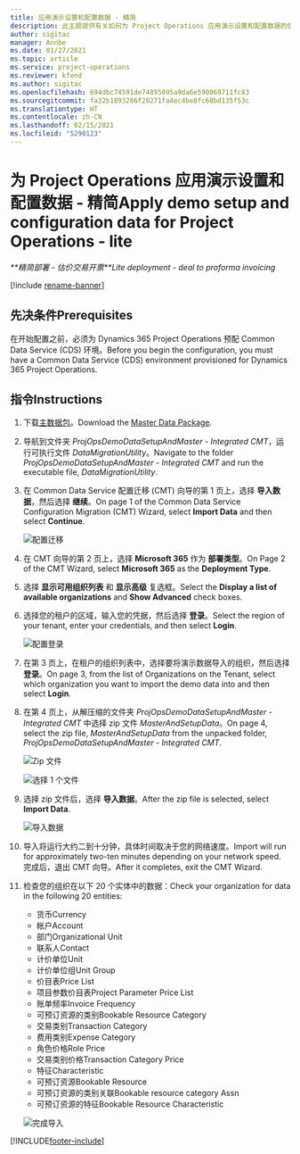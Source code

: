 ```yaml
---
title: 应用演示设置和配置数据 - 精简
description: 此主题提供有关如何为 Project Operations 应用演示设置和配置数据的信息。
author: sigitac
manager: Annbe
ms.date: 01/27/2021
ms.topic: article
ms.service: project-operations
ms.reviewer: kfend
ms.author: sigitac
ms.openlocfilehash: 694dbc74591de74895095a9da6e590069711fc83
ms.sourcegitcommit: fa32b1893286f20271fa4ec4be8fc68bd135f53c
ms.translationtype: HT
ms.contentlocale: zh-CN
ms.lasthandoff: 02/15/2021
ms.locfileid: "5290123"
---
```

# <a name="apply-demo-setup-and-configuration-data-for-project-operations---lite"></a><span data-ttu-id="156a5-103">为 Project Operations 应用演示设置和配置数据 - 精简</span><span class="sxs-lookup"><span data-stu-id="156a5-103">Apply demo setup and configuration data for Project Operations - lite</span></span> 

<span data-ttu-id="156a5-104">_\*\*精简部署 - 估价交易开票_</span><span class="sxs-lookup"><span data-stu-id="156a5-104">_\*\*Lite deployment - deal to proforma invoicing_</span></span>

[!include [rename-banner](~/includes/cc-data-platform-banner.md)]

## <a name="prerequisites"></a><span data-ttu-id="156a5-105">先决条件</span><span class="sxs-lookup"><span data-stu-id="156a5-105">Prerequisites</span></span>

<span data-ttu-id="156a5-106">在开始配置之前，必须为 Dynamics 365 Project Operations 预配 Common Data Service (CDS) 环境。</span><span class="sxs-lookup"><span data-stu-id="156a5-106">Before you begin the configuration, you must have a Common Data Service (CDS) environment provisioned for Dynamics 365 Project Operations.</span></span>


## <a name="instructions"></a><span data-ttu-id="156a5-107">指令</span><span class="sxs-lookup"><span data-stu-id="156a5-107">Instructions</span></span>

1. <span data-ttu-id="156a5-108">下载[主数据包](https://download.microsoft.com/download/3/4/1/341bf279-a64f-4baa-af31-ce624859b518/ProjOpsSampleSetupData%20-%20CE%20only%20CMT.zip)。</span><span class="sxs-lookup"><span data-stu-id="156a5-108">Download the [Master Data Package](https://download.microsoft.com/download/3/4/1/341bf279-a64f-4baa-af31-ce624859b518/ProjOpsSampleSetupData%20-%20CE%20only%20CMT.zip).</span></span> 
2. <span data-ttu-id="156a5-109">导航到文件夹 *ProjOpsDemoDataSetupAndMaster - Integrated CMT*，运行可执行文件 *DataMigrationUtility*。</span><span class="sxs-lookup"><span data-stu-id="156a5-109">Navigate to the folder *ProjOpsDemoDataSetupAndMaster - Integrated CMT* and run the executable file, *DataMigrationUtility*.</span></span>
3. <span data-ttu-id="156a5-110">在 Common Data Service 配置迁移 (CMT) 向导的第 1 页上，选择 **导入数据**，然后选择 **继续**。</span><span class="sxs-lookup"><span data-stu-id="156a5-110">On page 1 of the Common Data Service Configuration Migration (CMT) Wizard, select **Import Data** and then select **Continue**.</span></span>

    ![配置迁移](./media/1ConfigurationMigration.png)

4. <span data-ttu-id="156a5-112">在 CMT 向导的第 2 页上，选择 **Microsoft 365** 作为 **部署类型**。</span><span class="sxs-lookup"><span data-stu-id="156a5-112">On Page 2 of the CMT Wizard, select **Microsoft 365** as the **Deployment Type**.</span></span>
5. <span data-ttu-id="156a5-113">选择 **显示可用组织列表** 和 **显示高级** 复选框。</span><span class="sxs-lookup"><span data-stu-id="156a5-113">Select the **Display a list of available organizations** and **Show Advanced** check boxes.</span></span>
6. <span data-ttu-id="156a5-114">选择您的租户的区域，输入您的凭据，然后选择 **登录**。</span><span class="sxs-lookup"><span data-stu-id="156a5-114">Select the region of your tenant, enter your credentials, and then select **Login**.</span></span>

   ![配置登录](./media/2ConfigurationSignin.png)

7. <span data-ttu-id="156a5-116">在第 3 页上，在租户的组织列表中，选择要将演示数据导入的组织，然后选择 **登录**。</span><span class="sxs-lookup"><span data-stu-id="156a5-116">On page 3, from the list of Organizations on the Tenant, select which organization you want to import the demo data into and then select **Login**.</span></span>
8. <span data-ttu-id="156a5-117">在第 4 页上，从解压缩的文件夹 *ProjOpsDemoDataSetupAndMaster - Integrated CMT* 中选择 zip 文件 *MasterAndSetupData*。</span><span class="sxs-lookup"><span data-stu-id="156a5-117">On page 4, select the zip file, *MasterAndSetupData* from the unpacked folder, *ProjOpsDemoDataSetupAndMaster - Integrated CMT*.</span></span>

   ![Zip 文件](./media/3ZipFile.png)

   ![选择 1 个文件](./media/4SelectAFile.png)

9. <span data-ttu-id="156a5-120">选择 zip 文件后，选择 **导入数据**。</span><span class="sxs-lookup"><span data-stu-id="156a5-120">After the zip file is selected, select **Import Data**.</span></span>

   ![导入数据](./media/5ImportData.png)

10. <span data-ttu-id="156a5-122">导入将运行大约二到十分钟，具体时间取决于您的网络速度。</span><span class="sxs-lookup"><span data-stu-id="156a5-122">Import will run for approximately two-ten minutes depending on your network speed.</span></span> <span data-ttu-id="156a5-123">完成后，退出 CMT 向导。</span><span class="sxs-lookup"><span data-stu-id="156a5-123">After it completes, exit the CMT Wizard.</span></span> 
11. <span data-ttu-id="156a5-124">检查您的组织在以下 20 个实体中的数据：</span><span class="sxs-lookup"><span data-stu-id="156a5-124">Check your organization for data in the following 20 entities:</span></span>

    -   <span data-ttu-id="156a5-125">货币</span><span class="sxs-lookup"><span data-stu-id="156a5-125">Currency</span></span>
    -   <span data-ttu-id="156a5-126">帐户​​</span><span class="sxs-lookup"><span data-stu-id="156a5-126">Account</span></span>
    -   <span data-ttu-id="156a5-127">部门</span><span class="sxs-lookup"><span data-stu-id="156a5-127">Organizational Unit</span></span>
    -   <span data-ttu-id="156a5-128">联系人​​</span><span class="sxs-lookup"><span data-stu-id="156a5-128">Contact</span></span>
    -   <span data-ttu-id="156a5-129">计价单位</span><span class="sxs-lookup"><span data-stu-id="156a5-129">Unit</span></span>
    -   <span data-ttu-id="156a5-130">计价单位组</span><span class="sxs-lookup"><span data-stu-id="156a5-130">Unit Group</span></span>
    -   <span data-ttu-id="156a5-131">价目表</span><span class="sxs-lookup"><span data-stu-id="156a5-131">Price List</span></span>
    -   <span data-ttu-id="156a5-132">项目参数价目表</span><span class="sxs-lookup"><span data-stu-id="156a5-132">Project Parameter Price List</span></span> 
    -   <span data-ttu-id="156a5-133">账单频率</span><span class="sxs-lookup"><span data-stu-id="156a5-133">Invoice Frequency</span></span>
    -   <span data-ttu-id="156a5-134">可预订资源的类别</span><span class="sxs-lookup"><span data-stu-id="156a5-134">Bookable Resource Category</span></span>
    -   <span data-ttu-id="156a5-135">交易类别</span><span class="sxs-lookup"><span data-stu-id="156a5-135">Transaction Category</span></span>
    -   <span data-ttu-id="156a5-136">费用类别</span><span class="sxs-lookup"><span data-stu-id="156a5-136">Expense Category</span></span>
    -   <span data-ttu-id="156a5-137">角色价格</span><span class="sxs-lookup"><span data-stu-id="156a5-137">Role Price</span></span>
    -   <span data-ttu-id="156a5-138">交易类别价格</span><span class="sxs-lookup"><span data-stu-id="156a5-138">Transaction Category Price</span></span>
    -   <span data-ttu-id="156a5-139">特征</span><span class="sxs-lookup"><span data-stu-id="156a5-139">Characteristic</span></span>
    -   <span data-ttu-id="156a5-140">可预订资源</span><span class="sxs-lookup"><span data-stu-id="156a5-140">Bookable Resource</span></span>
    -   <span data-ttu-id="156a5-141">可预订资源的类别关联</span><span class="sxs-lookup"><span data-stu-id="156a5-141">Bookable resource category Assn</span></span>
    -   <span data-ttu-id="156a5-142">可预订资源的特征</span><span class="sxs-lookup"><span data-stu-id="156a5-142">Bookable Resource Characteristic</span></span>

    ![完成导入](./media/6CompleteImport.png)


[!INCLUDE[footer-include](../includes/footer-banner.md)]